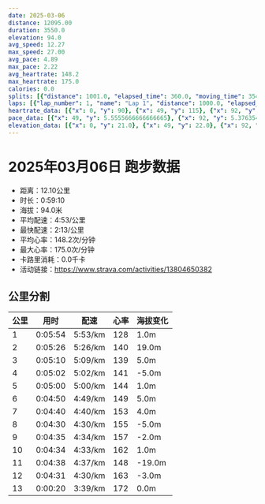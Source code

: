 ```yaml
---
date: 2025-03-06
distance: 12095.00
duration: 3550.0
elevation: 94.0
avg_speed: 12.27
max_speed: 27.00
avg_pace: 4.89
max_pace: 2.22
avg_heartrate: 148.2
max_heartrate: 175.0
calories: 0.0
splits: [{"distance": 1001.0, "elapsed_time": 360.0, "moving_time": 354.0, "average_speed": 2.83, "pace": 5.889293286219081, "average_heartrate": 128.60795454545453, "elevation_difference": 1.0, "split_number": 1}, {"distance": 999.0, "elapsed_time": 326.0, "moving_time": 326.0, "average_speed": 3.06, "pace": 5.446633986928104, "average_heartrate": 140.83742331288343, "elevation_difference": 19.0, "split_number": 2}, {"distance": 1001.0, "elapsed_time": 310.0, "moving_time": 310.0, "average_speed": 3.23, "pace": 5.159969040247677, "average_heartrate": 139.2483870967742, "elevation_difference": 5.0, "split_number": 3}, {"distance": 1000.0, "elapsed_time": 302.0, "moving_time": 302.0, "average_speed": 3.31, "pace": 5.035256797583081, "average_heartrate": 141.1887417218543, "elevation_difference": -5.0, "split_number": 4}, {"distance": 1000.0, "elapsed_time": 300.0, "moving_time": 300.0, "average_speed": 3.33, "pace": 5.005015015015014, "average_heartrate": 144.88, "elevation_difference": 1.0, "split_number": 5}, {"distance": 1002.0, "elapsed_time": 290.0, "moving_time": 290.0, "average_speed": 3.46, "pace": 4.816965317919075, "average_heartrate": 149.98275862068965, "elevation_difference": 5.0, "split_number": 6}, {"distance": 999.0, "elapsed_time": 280.0, "moving_time": 280.0, "average_speed": 3.57, "pace": 4.668543417366947, "average_heartrate": 153.53571428571428, "elevation_difference": 4.0, "split_number": 7}, {"distance": 998.0, "elapsed_time": 270.0, "moving_time": 270.0, "average_speed": 3.7, "pace": 4.504513513513513, "average_heartrate": 155.4962962962963, "elevation_difference": -5.0, "split_number": 8}, {"distance": 1000.0, "elapsed_time": 275.0, "moving_time": 275.0, "average_speed": 3.64, "pace": 4.578763736263736, "average_heartrate": 157.42909090909092, "elevation_difference": -2.0, "split_number": 9}, {"distance": 1002.0, "elapsed_time": 274.0, "moving_time": 274.0, "average_speed": 3.66, "pace": 4.553743169398906, "average_heartrate": 162.25367647058823, "elevation_difference": 1.0, "split_number": 10}, {"distance": 1000.5, "elapsed_time": 278.0, "moving_time": 278.0, "average_speed": 3.6, "pace": 4.629638888888889, "average_heartrate": 148.95323741007195, "elevation_difference": -19.0, "split_number": 11}, {"distance": 1001.5, "elapsed_time": 275.0, "moving_time": 271.0, "average_speed": 3.7, "pace": 4.504513513513513, "average_heartrate": 163.69516728624535, "elevation_difference": -3.0, "split_number": 12}, {"distance": 91.0, "elapsed_time": 20.0, "moving_time": 20.0, "average_speed": 4.55, "pace": 3.663010989010989, "average_heartrate": 172.55, "elevation_difference": 0.0, "split_number": 13}]
laps: [{"lap_number": 1, "name": "Lap 1", "distance": 1000.0, "elapsed_time": 359.0, "moving_time": 359.0, "average_speed": 2.79, "pace": 5.973727598566308, "average_heartrate": 126.44444444444444, "max_heartrate": 139, "start_date": "2025-03-06 19:42:01+00:00", "elevation_difference": 9.0}, {"lap_number": 2, "name": "Lap 2", "distance": 1000.0, "elapsed_time": 326.0, "moving_time": 326.0, "average_speed": 3.07, "pace": 5.428892508143322, "average_heartrate": 140.625, "max_heartrate": 155, "start_date": "2025-03-06 19:48:01+00:00", "elevation_difference": 19.0}, {"lap_number": 3, "name": "Lap 3", "distance": 1000.0, "elapsed_time": 309.0, "moving_time": 309.0, "average_speed": 3.24, "pace": 5.144043209876543, "average_heartrate": 138.5, "max_heartrate": 147, "start_date": "2025-03-06 19:53:27+00:00", "elevation_difference": 8.0}, {"lap_number": 4, "name": "Lap 4", "distance": 1000.0, "elapsed_time": 302.0, "moving_time": 302.0, "average_speed": 3.31, "pace": 5.035256797583081, "average_heartrate": 141.66666666666666, "max_heartrate": 149, "start_date": "2025-03-06 19:58:37+00:00", "elevation_difference": 3.0}, {"lap_number": 5, "name": "Lap 5", "distance": 1000.0, "elapsed_time": 299.0, "moving_time": 299.0, "average_speed": 3.34, "pace": 4.9900299401197605, "average_heartrate": 144.75, "max_heartrate": 150, "start_date": "2025-03-06 20:03:39+00:00", "elevation_difference": 9.0}, {"lap_number": 6, "name": "Lap 6", "distance": 1000.0, "elapsed_time": 289.0, "moving_time": 289.0, "average_speed": 3.46, "pace": 4.816965317919075, "average_heartrate": 149.875, "max_heartrate": 157, "start_date": "2025-03-06 20:08:39+00:00", "elevation_difference": 10.0}, {"lap_number": 7, "name": "Lap 7", "distance": 1000.0, "elapsed_time": 280.0, "moving_time": 280.0, "average_speed": 3.57, "pace": 4.668543417366947, "average_heartrate": 153.0, "max_heartrate": 159, "start_date": "2025-03-06 20:13:28+00:00", "elevation_difference": 8.0}, {"lap_number": 8, "name": "Lap 8", "distance": 1000.0, "elapsed_time": 270.0, "moving_time": 270.0, "average_speed": 3.7, "pace": 4.504513513513513, "average_heartrate": 156.0, "max_heartrate": 164, "start_date": "2025-03-06 20:18:09+00:00", "elevation_difference": 3.0}, {"lap_number": 9, "name": "Lap 9", "distance": 1000.0, "elapsed_time": 274.0, "moving_time": 274.0, "average_speed": 3.65, "pace": 4.566219178082192, "average_heartrate": 156.75, "max_heartrate": 165, "start_date": "2025-03-06 20:22:39+00:00", "elevation_difference": 6.0}, {"lap_number": 10, "name": "Lap 10", "distance": 1000.0, "elapsed_time": 273.0, "moving_time": 273.0, "average_speed": 3.66, "pace": 4.553743169398906, "average_heartrate": 163.125, "max_heartrate": 171, "start_date": "2025-03-06 20:27:14+00:00", "elevation_difference": 10.0}, {"lap_number": 11, "name": "Lap 11", "distance": 1000.0, "elapsed_time": 277.0, "moving_time": 277.0, "average_speed": 3.61, "pace": 4.616814404432133, "average_heartrate": 149.0, "max_heartrate": 152, "start_date": "2025-03-06 20:31:48+00:00", "elevation_difference": 0.0}, {"lap_number": 12, "name": "Lap 12", "distance": 1000.0, "elapsed_time": 274.0, "moving_time": 274.0, "average_speed": 3.65, "pace": 4.566219178082192, "average_heartrate": 164.11111111111111, "max_heartrate": 173, "start_date": "2025-03-06 20:36:26+00:00", "elevation_difference": 8.0}, {"lap_number": 13, "name": "Lap 13", "distance": 95.3, "elapsed_time": 21.0, "moving_time": 21.0, "average_speed": 4.54, "pace": 3.671079295154185, "average_heartrate": 148.2, "max_heartrate": 175.0, "start_date": "2025-03-06 20:41:00+00:00", "elevation_difference": 0.0}]
heartrate_data: [{"x": 0, "y": 90}, {"x": 49, "y": 115}, {"x": 92, "y": 129}, {"x": 133, "y": 132}, {"x": 185, "y": 132}, {"x": 228, "y": 137}, {"x": 268, "y": 139}, {"x": 309, "y": 135}, {"x": 349, "y": 129}, {"x": 390, "y": 130}, {"x": 430, "y": 133}, {"x": 470, "y": 137}, {"x": 509, "y": 139}, {"x": 548, "y": 138}, {"x": 589, "y": 146}, {"x": 629, "y": 155}, {"x": 666, "y": 147}, {"x": 705, "y": 138}, {"x": 740, "y": 144}, {"x": 778, "y": 135}, {"x": 815, "y": 138}, {"x": 852, "y": 134}, {"x": 890, "y": 138}, {"x": 928, "y": 134}, {"x": 966, "y": 147}, {"x": 1004, "y": 148}, {"x": 1041, "y": 149}, {"x": 1078, "y": 146}, {"x": 1113, "y": 141}, {"x": 1149, "y": 135}, {"x": 1186, "y": 138}, {"x": 1222, "y": 141}, {"x": 1259, "y": 141}, {"x": 1296, "y": 136}, {"x": 1334, "y": 145}, {"x": 1372, "y": 148}, {"x": 1409, "y": 150}, {"x": 1446, "y": 150}, {"x": 1482, "y": 145}, {"x": 1517, "y": 138}, {"x": 1551, "y": 142}, {"x": 1587, "y": 140}, {"x": 1623, "y": 142}, {"x": 1659, "y": 146}, {"x": 1695, "y": 142}, {"x": 1730, "y": 149}, {"x": 1765, "y": 157}, {"x": 1799, "y": 156}, {"x": 1834, "y": 156}, {"x": 1868, "y": 151}, {"x": 1902, "y": 148}, {"x": 1936, "y": 147}, {"x": 1970, "y": 148}, {"x": 2003, "y": 151}, {"x": 2036, "y": 154}, {"x": 2071, "y": 158}, {"x": 2106, "y": 159}, {"x": 2140, "y": 159}, {"x": 2174, "y": 164}, {"x": 2206, "y": 160}, {"x": 2240, "y": 154}, {"x": 2272, "y": 156}, {"x": 2305, "y": 150}, {"x": 2337, "y": 155}, {"x": 2370, "y": 155}, {"x": 2403, "y": 154}, {"x": 2435, "y": 156}, {"x": 2469, "y": 163}, {"x": 2502, "y": 165}, {"x": 2536, "y": 161}, {"x": 2569, "y": 156}, {"x": 2602, "y": 151}, {"x": 2634, "y": 152}, {"x": 2668, "y": 151}, {"x": 2702, "y": 155}, {"x": 2734, "y": 153}, {"x": 2768, "y": 156}, {"x": 2801, "y": 164}, {"x": 2834, "y": 167}, {"x": 2866, "y": 163}, {"x": 2898, "y": 171}, {"x": 2931, "y": 167}, {"x": 2966, "y": 164}, {"x": 3001, "y": 147}, {"x": 3038, "y": 152}, {"x": 3072, "y": 146}, {"x": 3105, "y": 149}, {"x": 3137, "y": 149}, {"x": 3169, "y": 148}, {"x": 3202, "y": 151}, {"x": 3236, "y": 150}, {"x": 3269, "y": 148}, {"x": 3303, "y": 156}, {"x": 3334, "y": 158}, {"x": 3365, "y": 165}, {"x": 3396, "y": 166}, {"x": 3444, "y": 166}, {"x": 3477, "y": 172}, {"x": 3509, "y": 173}, {"x": 3536, "y": 173}]
pace_data: [{"x": 49, "y": 5.5555666666666665}, {"x": 92, "y": 5.376354838709677}, {"x": 133, "y": 5.952392857142857}, {"x": 185, "y": 5.5555666666666665}, {"x": 228, "y": 5.5555666666666665}, {"x": 268, "y": 5.208343749999999}, {"x": 309, "y": 5.5555666666666665}, {"x": 349, "y": 5.747137931034483}, {"x": 390, "y": 5.5555666666666665}, {"x": 430, "y": 5.5555666666666665}, {"x": 470, "y": 5.5555666666666665}, {"x": 509, "y": 5.376354838709677}, {"x": 548, "y": 5.5555666666666665}, {"x": 589, "y": 6.172851851851851}, {"x": 629, "y": 5.5555666666666665}, {"x": 666, "y": 5.376354838709677}, {"x": 705, "y": 9.678687572590011}, {"x": 740, "y": 4.761914285714285}, {"x": 778, "y": 5.050515151515151}, {"x": 815, "y": 5.050515151515151}, {"x": 852, "y": 4.901970588235294}, {"x": 890, "y": 5.050515151515151}, {"x": 928, "y": 5.208343749999999}, {"x": 966, "y": 5.208343749999999}, {"x": 1004, "y": 5.208343749999999}, {"x": 1041, "y": 5.208343749999999}, {"x": 1078, "y": 5.050515151515151}, {"x": 1113, "y": 4.761914285714285}, {"x": 1149, "y": 5.050515151515151}, {"x": 1186, "y": 4.761914285714285}, {"x": 1222, "y": 5.050515151515151}, {"x": 1259, "y": 5.050515151515151}, {"x": 1296, "y": 5.208343749999999}, {"x": 1334, "y": 5.376354838709677}, {"x": 1372, "y": 5.050515151515151}, {"x": 1409, "y": 5.208343749999999}, {"x": 1446, "y": 4.901970588235294}, {"x": 1482, "y": 4.901970588235294}, {"x": 1517, "y": 4.629638888888889}, {"x": 1551, "y": 4.629638888888889}, {"x": 1587, "y": 4.901970588235294}, {"x": 1623, "y": 5.208343749999999}, {"x": 1659, "y": 4.504513513513513}, {"x": 1695, "y": 5.050515151515151}, {"x": 1730, "y": 5.050515151515151}, {"x": 1765, "y": 4.504513513513513}, {"x": 1799, "y": 4.761914285714285}, {"x": 1834, "y": 4.504513513513513}, {"x": 1868, "y": 4.629638888888889}, {"x": 1902, "y": 4.761914285714285}, {"x": 1936, "y": 4.504513513513513}, {"x": 1970, "y": 4.901970588235294}, {"x": 2003, "y": 4.385973684210526}, {"x": 2036, "y": 4.761914285714285}, {"x": 2071, "y": 4.761914285714285}, {"x": 2106, "y": 4.761914285714285}, {"x": 2140, "y": 4.629638888888889}, {"x": 2174, "y": 4.504513513513513}, {"x": 2206, "y": 4.504513513513513}, {"x": 2240, "y": 4.629638888888889}, {"x": 2272, "y": 4.385973684210526}, {"x": 2305, "y": 4.504513513513513}, {"x": 2337, "y": 4.385973684210526}, {"x": 2370, "y": 4.761914285714285}, {"x": 2403, "y": 4.166675}, {"x": 2435, "y": 4.504513513513513}, {"x": 2469, "y": 4.504513513513513}, {"x": 2502, "y": 4.629638888888889}, {"x": 2536, "y": 4.761914285714285}, {"x": 2569, "y": 4.385973684210526}, {"x": 2602, "y": 4.629638888888889}, {"x": 2634, "y": 4.504513513513513}, {"x": 2668, "y": 4.504513513513513}, {"x": 2702, "y": 4.901970588235294}, {"x": 2734, "y": 4.2735128205128206}, {"x": 2768, "y": 4.901970588235294}, {"x": 2801, "y": 4.629638888888889}, {"x": 2834, "y": 4.504513513513513}, {"x": 2866, "y": 4.2735128205128206}, {"x": 2898, "y": 4.2735128205128206}, {"x": 2931, "y": 4.504513513513513}, {"x": 2966, "y": 5.050515151515151}, {"x": 3001, "y": 4.901970588235294}, {"x": 3038, "y": 5.5555666666666665}, {"x": 3072, "y": 5.050515151515151}, {"x": 3105, "y": 4.761914285714285}, {"x": 3137, "y": 4.385973684210526}, {"x": 3169, "y": 4.629638888888889}, {"x": 3202, "y": 4.504513513513513}, {"x": 3236, "y": 4.2735128205128206}, {"x": 3269, "y": 4.761914285714285}, {"x": 3303, "y": 4.385973684210526}, {"x": 3334, "y": 4.065048780487805}, {"x": 3365, "y": 4.504513513513513}, {"x": 3396, "y": 4.166675}, {"x": 3444, "y": 9.167601760176016}, {"x": 3477, "y": 4.385973684210526}, {"x": 3509, "y": 4.385973684210526}, {"x": 3536, "y": 3.3333399999999997}]
elevation_data: [{"x": 0, "y": 21.0}, {"x": 49, "y": 22.0}, {"x": 92, "y": 23.0}, {"x": 133, "y": 23.0}, {"x": 185, "y": 15.0}, {"x": 228, "y": 22.0}, {"x": 268, "y": 22.0}, {"x": 309, "y": 21.0}, {"x": 349, "y": 22.0}, {"x": 390, "y": 23.0}, {"x": 430, "y": 24.0}, {"x": 470, "y": 25.0}, {"x": 509, "y": 26.0}, {"x": 548, "y": 28.0}, {"x": 589, "y": 34.0}, {"x": 629, "y": 40.0}, {"x": 666, "y": 40.0}, {"x": 705, "y": 42.0}, {"x": 740, "y": 42.0}, {"x": 778, "y": 42.0}, {"x": 815, "y": 42.0}, {"x": 852, "y": 41.0}, {"x": 890, "y": 40.0}, {"x": 928, "y": 41.0}, {"x": 966, "y": 44.0}, {"x": 1004, "y": 46.0}, {"x": 1041, "y": 49.0}, {"x": 1078, "y": 47.0}, {"x": 1113, "y": 45.0}, {"x": 1149, "y": 43.0}, {"x": 1186, "y": 42.0}, {"x": 1222, "y": 41.0}, {"x": 1259, "y": 41.0}, {"x": 1296, "y": 41.0}, {"x": 1334, "y": 43.0}, {"x": 1372, "y": 45.0}, {"x": 1409, "y": 47.0}, {"x": 1446, "y": 49.0}, {"x": 1482, "y": 47.0}, {"x": 1517, "y": 45.0}, {"x": 1551, "y": 43.0}, {"x": 1587, "y": 42.0}, {"x": 1623, "y": 42.0}, {"x": 1659, "y": 42.0}, {"x": 1695, "y": 42.0}, {"x": 1730, "y": 45.0}, {"x": 1765, "y": 47.0}, {"x": 1799, "y": 50.0}, {"x": 1834, "y": 50.0}, {"x": 1868, "y": 48.0}, {"x": 1902, "y": 46.0}, {"x": 1936, "y": 44.0}, {"x": 1970, "y": 44.0}, {"x": 2003, "y": 43.0}, {"x": 2036, "y": 43.0}, {"x": 2071, "y": 45.0}, {"x": 2106, "y": 47.0}, {"x": 2140, "y": 49.0}, {"x": 2174, "y": 52.0}, {"x": 2206, "y": 50.0}, {"x": 2240, "y": 48.0}, {"x": 2272, "y": 46.0}, {"x": 2305, "y": 45.0}, {"x": 2337, "y": 44.0}, {"x": 2370, "y": 44.0}, {"x": 2403, "y": 43.0}, {"x": 2435, "y": 46.0}, {"x": 2469, "y": 48.0}, {"x": 2502, "y": 51.0}, {"x": 2536, "y": 52.0}, {"x": 2569, "y": 50.0}, {"x": 2602, "y": 48.0}, {"x": 2634, "y": 45.0}, {"x": 2668, "y": 44.0}, {"x": 2702, "y": 44.0}, {"x": 2734, "y": 44.0}, {"x": 2768, "y": 44.0}, {"x": 2801, "y": 47.0}, {"x": 2834, "y": 49.0}, {"x": 2866, "y": 53.0}, {"x": 2898, "y": 51.0}, {"x": 2931, "y": 49.0}, {"x": 2966, "y": 47.0}, {"x": 3001, "y": 45.0}, {"x": 3038, "y": 44.0}, {"x": 3072, "y": 43.0}, {"x": 3105, "y": 41.0}, {"x": 3137, "y": 34.0}, {"x": 3169, "y": 31.0}, {"x": 3202, "y": 29.0}, {"x": 3236, "y": 27.0}, {"x": 3269, "y": 26.0}, {"x": 3303, "y": 24.0}, {"x": 3334, "y": 25.0}, {"x": 3365, "y": 24.0}, {"x": 3396, "y": 25.0}, {"x": 3444, "y": 17.0}, {"x": 3477, "y": 25.0}, {"x": 3509, "y": 25.0}, {"x": 3536, "y": 23.0}]
---
```


# 2025年03月06日 跑步数据

- 距离：12.10公里
- 时长：0:59:10
- 海拔：94.0米
- 平均配速：4:53/公里
- 最快配速：2:13/公里
- 平均心率：148.2次/分钟
- 最大心率：175.0次/分钟
- 卡路里消耗：0.0千卡
- 活动链接：https://www.strava.com/activities/13804650382

## 公里分割

| 公里 | 用时 | 配速 | 心率 | 海拔变化 |
|------|------|------|------|------|
| 1 | 0:05:54 | 5:53/km | 128 | 1.0m |
| 2 | 0:05:26 | 5:26/km | 140 | 19.0m |
| 3 | 0:05:10 | 5:09/km | 139 | 5.0m |
| 4 | 0:05:02 | 5:02/km | 141 | -5.0m |
| 5 | 0:05:00 | 5:00/km | 144 | 1.0m |
| 6 | 0:04:50 | 4:49/km | 149 | 5.0m |
| 7 | 0:04:40 | 4:40/km | 153 | 4.0m |
| 8 | 0:04:30 | 4:30/km | 155 | -5.0m |
| 9 | 0:04:35 | 4:34/km | 157 | -2.0m |
| 10 | 0:04:34 | 4:33/km | 162 | 1.0m |
| 11 | 0:04:38 | 4:37/km | 148 | -19.0m |
| 12 | 0:04:31 | 4:30/km | 163 | -3.0m |
| 13 | 0:00:20 | 3:39/km | 172 | 0.0m |


